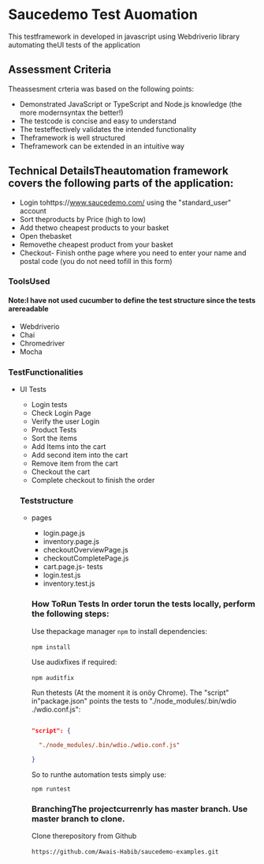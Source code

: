 # Saucedemo Test Auomation
This testframework in developed in javascript using Webdriverio library automating theUI tests of the application 

## Assessment Criteria
Theassesment crteria was based on the following points: 

- Demonstrated JavaScript or TypeScript and Node.js knowledge (the more modernsyntax the better!)
- The testcode is concise and easy to understand
- The testeffectively validates the intended functionality
- Theframework is well structured
- Theframework can be extended in an intuitive way 

## Technical DetailsTheautomation framework covers the following parts of the application: 

- Login tohttps://www.saucedemo.com/ using the "standard_user" account
- Sort theproducts by Price (high to low)
- Add thetwo cheapest products to your basket
- Open thebasket
- Removethe cheapest product from your basket
- Checkout- Finish onthe page where you need to enter your name and postal code (you do not need tofill in this form) 

### ToolsUsed

#### Note:I have not used cucumber to define the test structure since the tests arereadable 

- Webdriverio
- Chai 
- Chromedriver
- Mocha  

### TestFunctionalities

- UI Tests  
  - Login tests     
  - Check Login Page    
  - Verify the user Login  
  - Product Tests    
  - Sort the items    
  - Add Items into the cart    
  - Add second item into the cart    
  - Remove item from the cart    
  - Checkout the cart    
  - Complete checkout to finish the order    
  
  ### Teststructure  
  
  - pages    
    - login.page.js    
    - inventory.page.js    
    - checkoutOverviewPage.js    
    - checkoutCompletePage.js    
    - cart.page.js- tests    
    - login.test.js    
    - inventory.test.js   
    
    ### How ToRun Tests In order torun the tests locally, perform the following steps:   
    
    Use thepackage manager `npm` to install dependencies:
    
    ```npm install``` 
    
    Use audixfixes if required:
    
    ```npm auditfix``` 
    
    Run thetests (At the moment it is onöy Chrome). The "script" in"package.json" points the tests to "./node_modules/.bin/wdio ./wdio.conf.js":
    
    ```json
    
    "script": {      
      
      "./node_modules/.bin/wdio./wdio.conf.js"
    
    }
    
    ```
    
    So to runthe automation tests simply use:
    
    ```npm runtest```
    
    ### BranchingThe projectcurrenrly has master branch. Use master branch to clone. 
    
    Clone therepository from Github
    
    ```https://github.com/Awais-Habib/saucedemo-examples.git``` 
